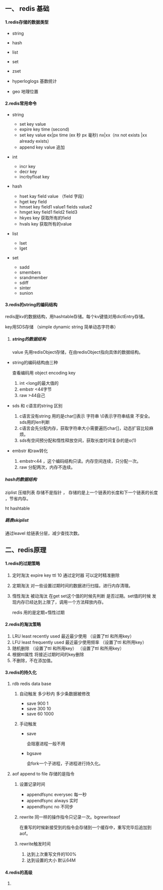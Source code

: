 ## 一、 redis 基础

#### 1.redis存储的数据类型

- string

- hash

- list

- set

- zset

- hyperloglogs 基数统计

- geo 地理位置

  

#### 2.redis常用命令

- string 

  - set  key value
  - expire  key time (second)
  - set key value ex|px  time  (ex 秒 px 毫秒)   nx|xx（nx not exists |xx already exists） 
  - append key value 追加
- int
  - incr  key 
  - decr key
  - incrbyfloat key  
- hash
  - hset kay  field value （field 字段）
  - hget key field
  - hmset  key field1 value1 fields value2
  - hmget key field1 field2 field3 
  - hkyes key 获取所有的field
  - hvals key 获取所有的value
- list
  - lset
  - lget
- set
  - sadd 
  - smembers
  - srandmember
  - sdiff
  - sinter
  - sunion

#### 3.redis的string的编码结构

redis是kv的数据结构，用hashtable存储。每个kv键值对用dictEntry存储。 

key用SDS存储 （simple dynamic string 简单动态字符串）

1. ##### string的数据结构

   value 先用redisObject存储，在由redisObject指向具体的数据结构。

- string的编码结构由三种

  查看编码用 object encoding key

  1. int <long的最大值的
  2. embstr <44字节
  3. raw >44自己

- sds 和 c语言的string 区别
  1. c语言没有string 用的是char[]表示 字符串  \0表示字符串结束 不安全。sds用的len判断 
  2. c语言会先分配内存，获取字符串大小需要遍历char[]，动态扩容比较麻烦。
  3. sds有空间预分配和惰性释放空间，获取长度时间复杂的是o(1)

- embstr 和raw转化
  1. embstr<44 ，这个编码结构只读。内存空间连续，只分配一次。
  2. raw 分配两次，内存不连续。

##### hash的数据结构

ziplist 压缩列表 存储不是指针 ， 存储的是上一个链表的长度和下一个链表的长度 ，节省内存。

ht hashtable

##### 跳表skiplist

通过leavel 给链表分层，减少查找次数。

## 二、redis原理

#### 1.redis的过期策略

1. 定时淘汰 expire key ttl 10 通过定时器 可以定时精准删除

2. 定期淘汰 对一些设置过期时间的数据进行扫描，进行内存清理。

3. 惰性淘汰 被动淘汰 在get set这个值的时候先判断 是否过期。set值的时候 发现内存已经达到上限了，调用一个方法释放内存。

   redis 用的是定期+惰性过期

#### 2.redis的淘汰策略

1. LRU least recently used 最近最少使用             （设置了ttl 和所用key）
2. LFU least frequently used 最近最少使用频率  （设置了ttl 和所用key）
3. 随机删除 （设置了ttl 和所用key） （设置了ttl 和所用key）
4. 根据ttl属性 将接近过期时间的key删除
5. 不删除，不在添加值。

#### 3.redis的持久化

1. rdb  redis data base

   1. 自动触发 多少秒内 多少条数据被修改

      - save 900 1
      - save 300 10
      - save 60 1000

   2. 手动触发 

      - save 

        会阻塞进程一般不用

      - bgsave

        会fork一个子进程，子进程进行持久化。

      

2. aof append to file 存储的是指令

   1. 设置记录时间

      - appendfsync everysec 每一秒
      - appendfsync always  实时
      - appendfsync no 不同步

   2. rewrite 同一样的操作指令只记录一次。bgrewriteaof

      在重写的时候新接受到的指令会存储到一个缓存中，重写完毕后追加到aof。

   3. rewrite触发时间

      1. 达到上次重写文件的100%
      2. 达到设置的大小 默认64M

#### 4.redis的高级

1. 